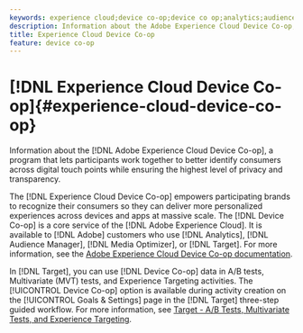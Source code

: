 ```yaml
---
keywords: experience cloud;device co-op;device co op;analytics;audience manager;aam;media optimizer;device graph
description: Information about the Adobe Experience Cloud Device Co-op, a program that lets participants work together to better identify consumers across digital touch points while ensuring the highest level of privacy and transparency.
title: Experience Cloud Device Co-op
feature: device co-op
---
```


# [!DNL Experience Cloud Device Co-op]{#experience-cloud-device-co-op}

Information about the [!DNL Adobe Experience Cloud Device Co-op], a program that lets participants work together to better identify consumers across digital touch points while ensuring the highest level of privacy and transparency.

The [!DNL Experience Cloud Device Co-op] empowers participating brands to recognize their consumers so they can deliver more personalized experiences across devices and apps at massive scale. The [!DNL Device Co-op] is a core service of the [!DNL Adobe Experience Cloud]. It is available to [!DNL Adobe] customers who use [!DNL Analytics], [!DNL Audience Manager], [!DNL Media Optimizer], or [!DNL Target]. For more information, see the [Adobe Experience Cloud Device Co-op documentation](https://experienceleague.adobe.com/docs/device-co-op/using/home.html).

In [!DNL Target], you can use [!DNL Device Co-op] data in A/B tests, Multivariate (MVT) tests, and Experience Targeting activities. The [!UICONTROL Device Co-op] option is available during activity creation on the [!UICONTROL Goals & Settings] page in the [!DNL Target] three-step guided workflow. For more information, see [Target - A/B Tests, Multivariate Tests, and Experience Targeting](https://experienceleague.adobe.com/docs/device-co-op/using/data/target.html). 
